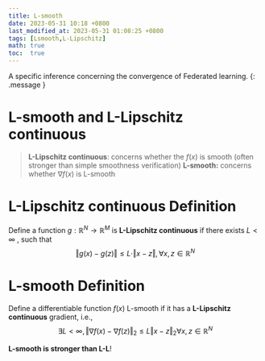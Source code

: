```yaml
---
title: L-smooth
date: 2023-05-31 10:18 +0800
last_modified_at: 2023-05-31 01:08:25 +0800
tags: [Lsmooth,L-Lipschitz]
math: true
toc:  true
---
```

A specific inference concerning the convergence of Federated learning.
{: .message }

<!-- #L_Smooth #L-Lipschitz -->
# L-smooth and L-Lipschitz continuous

<!-- <script type="text/javascript" src="http://cdn.mathjax.org/mathjax/latest/MathJax.js?config=TeX-AMS-MML_HTMLorMML"></script>
<script type="text/x-mathjax-config">
    MathJax.Hub.Config({ tex2jax: {inlineMath: [['$', '$']]}, messageStyle: "none" });
</script> -->


> **L-Lipschitz continuous**: concerns whether the $f(x)$ is smooth (often stronger than simple smoothness verification)
> **L-smooth:** concerns whether $\nabla f(x)$ is L-smooth

# **L-Lipschitz continuous** Definition
Define a function $g: \mathbb{R}^N\rightarrow \mathbb{R}^{M}$ is **L-Lipschitz continuous** if there exists $L < \infty$ , such that 
$$
\Vert{ g(x)-g(z)\Vert}\leq L\cdot\Vert x-z \Vert , \forall x,z\in\mathbb{R}^{N}
$$
# **L-smooth** Definition
Define a differentiable function $f(x)$ L-smooth if it has a **L-Lipschitz continuous** gradient, i.e.,
$$
\exists L < \infty , \Vert \nabla f(x)- \nabla f(z)\Vert_2 \leq L\Vert x-z\Vert_2 \forall x,z\in\mathbb{R}^{N}
$$

**L-smooth is stronger than L-L**!



